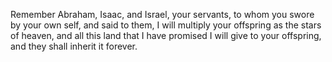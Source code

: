 Remember Abraham, Isaac, and Israel, your servants, to whom you swore by your own self, and said to them, I will multiply your offspring as the stars of heaven, and all this land that I have promised I will give to your offspring, and they shall inherit it forever.

